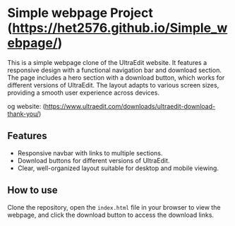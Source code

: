 # Simple webpage Project (https://het2576.github.io/Simple_webpage/)

This is a simple webpage clone of the UltraEdit website. It features a responsive design with a functional navigation bar and download section. The page includes a hero section with a download button, which works for different versions of UltraEdit. The layout adapts to various screen sizes, providing a smooth user experience across devices.

og website: (https://www.ultraedit.com/downloads/ultraedit-download-thank-you/)

## Features
- Responsive navbar with links to multiple sections.
- Download buttons for different versions of UltraEdit.
- Clear, well-organized layout suitable for desktop and mobile viewing.

## How to use
Clone the repository, open the `index.html` file in your browser to view the webpage, and click the download button to access the download links.
